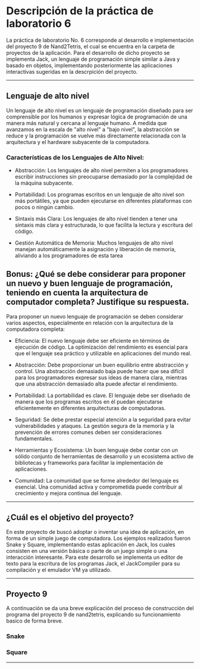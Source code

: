 # Descripción de la práctica de laboratorio 6
La práctica de laboratorio No. 6 corresponde al desarrollo e implementación del proyecto 9 de Nand2Tetris, el cual se encuentra en la carpeta de proyectos de la aplicación. Para el desarrollo de dicho proyecto se implementa Jack, un lenguaje de programación simple similar a Java y basado en objetos, implementando posteriormente las aplicaciones interactivas sugeridas en la descrpición del proyecto.

***

## Lenguaje de alto nivel

Un lenguaje de alto nivel es un lenguaje de programación diseñado para ser comprensible por los humanos y expresar lógica de programación de una manera más natural y cercana al lenguaje humano. A medida que avanzamos en la escala de "alto nivel" a "bajo nivel", la abstracción se reduce y la programación se vuelve más directamente relacionada con la arquitectura y el hardware subyacente de la computadora.

### Características de los Lenguajes de Alto Nivel:

- Abstracción: Los lenguajes de alto nivel permiten a los programadores escribir instrucciones sin preocuparse demasiado por la complejidad de la máquina subyacente.

- Portabilidad: Los programas escritos en un lenguaje de alto nivel son más portátiles, ya que pueden ejecutarse en diferentes plataformas con pocos o ningún cambio.

- Sintaxis más Clara: Los lenguajes de alto nivel tienden a tener una sintaxis más clara y estructurada, lo que facilita la lectura y escritura del código.

- Gestión Automática de Memoria: Muchos lenguajes de alto nivel manejan automáticamente la asignación y liberación de memoria, aliviando a los programadores de esta tarea


## Bonus: ¿Qué se debe considerar para proponer un nuevo y buen lenguaje de programación, teniendo en cuenta la arquitectura de computador completa? Justifique su respuesta.

Para proponer un nuevo lenguaje de programación se deben considerar varios aspectos, especialmente en relación con la arquitectura de la computadora completa:

- Eficiencia: El nuevo lenguaje debe ser eficiente en términos de ejecución de código. La optimización del rendimiento es esencial para que el lenguaje sea práctico y utilizable en aplicaciones del mundo real.

- Abstracción: Debe proporcionar un buen equilibrio entre abstracción y control. Una abstracción demasiado baja puede hacer que sea difícil para los programadores expresar sus ideas de manera clara, mientras que una abstracción demasiado alta puede afectar el rendimiento.

- Portabilidad: La portabilidad es clave. El lenguaje debe ser diseñado de manera que los programas escritos en él puedan ejecutarse eficientemente en diferentes arquitecturas de computadoras.

- Seguridad: Se debe prestar especial atención a la seguridad para evitar vulnerabilidades y ataques. La gestión segura de la memoria y la prevención de errores comunes deben ser consideraciones fundamentales.

- Herramientas y Ecosistema: Un buen lenguaje debe contar con un sólido conjunto de herramientas de desarrollo y un ecosistema activo de bibliotecas y frameworks para facilitar la implementación de aplicaciones.

- Comunidad: La comunidad que se forme alrededor del lenguaje es esencial. Una comunidad activa y comprometida puede contribuir al crecimiento y mejora continua del lenguaje.


***

## ¿Cuál es el objetivo del proyecto?

En este proyecto de buscó adoptar o inventar una idea de aplicación, en forma de un simple juego de computadora. Los ejemplos realizados fueron Snake y Square, implementando  estas aplicación en Jack, los cuales consisten en una versión básica o parte de un juego simple o una interacción interesante. Para este desarrollo se implementa un editor de texto para la escritura de los programas Jack, el JackCompiler para su compilación y el emulador VM ya utilizado.


***

## Proyecto 9
A continuación se da una breve explicación del proceso de construcción del programa del proyecto 9 de nand2tetris, explicando su funcionamiento basico de forma breve.

### Snake


### Square


***

